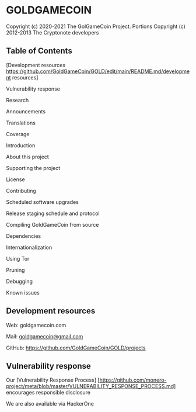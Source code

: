# GOLDGAMECOIN

Copyright (c) 2020-2021 The GolGameCoin Project.
Portions Copyright (c) 2012-2013 The Cryptonote developers


Table of Contents
 -------------------------------------------------------------------------------------------
 
 [Development resources https://github.com/GoldGameCoin/GOLD/edit/main/README.md/development resources]
 
 Vulnerability response
 
 Research
 
 Announcements
 
 Translations
 
 Coverage
 
 Introduction
 
 About this project
 
 Supporting the project
 
 License
 
 Contributing
 
 Scheduled software upgrades
 
 Release staging schedule and protocol
 
 Compiling GoldGameCoin from source
 
 Dependencies
 
 Internationalization
 
 Using Tor
 
 Pruning
 
 Debugging
 
 Known issues

Development resources
--------------------------------------------------------------------------------------------------------------------

Web: goldgamecoin.com

Mail: goldgamecoin@gmail.com

GitHub: https://github.com/GoldGameCoin/GOLD/projects

Vulnerability response
-------------------------------------------------------------------------------------------------------------------

Our  [Vulnerability Response Process] [https://github.com/monero-project/meta/blob/master/VULNERABILITY_RESPONSE_PROCESS.md] encourages responsible disclosure

We are also available via HackerOne



